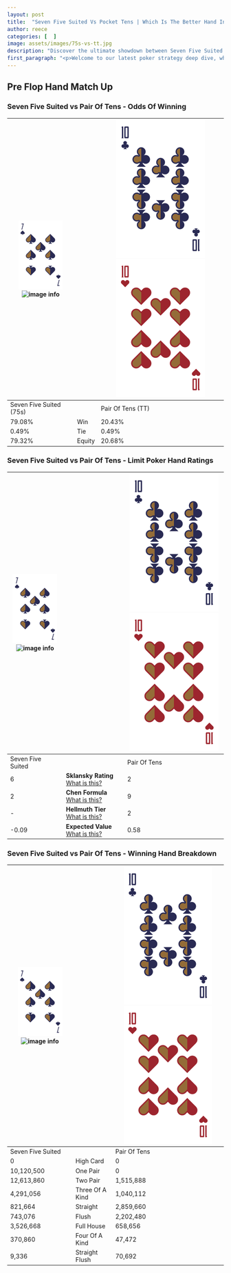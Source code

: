 ```yaml
---
layout: post
title:  "Seven Five Suited Vs Pocket Tens | Which Is The Better Hand In Poker? A Complete Guide"
author: reece
categories: [  ]
image: assets/images/75s-vs-tt.jpg
description: "Discover the ultimate showdown between Seven Five Suited and Pair Of Tens in poker! Uncover the odds, strategies, and scenarios where one hand triumphs over the other. Get ready to up your poker game with this thrilling analysis."
first_paragraph: "<p>Welcome to our latest poker strategy deep dive, where we're pitting two distinct hands against each other in a high-stakes showdown: Seven Five Suited vs Pair Of Tens.</p><p>In the dynamic world of poker, every decision counts, and knowing which hand holds the upper hand is key to your success at the table.</p><p>In this article, we'll dissect these two hands, explore the scenarios where one dominates the other, and equip you with the knowledge to make strategic choices that can tip the odds in your favor.</p><p>Get ready to unravel the intriguing dynamics of these poker hands and elevate your game to new heights.</p>"
---
```




[comment]: # (sp0)

## Pre Flop Hand Match Up

<div class="table hand-ratings" markdown="1"> 



### Seven Five Suited vs Pair Of Tens - Odds Of Winning


    
| ![image info](assets/images/hand1/7.png) ![image info](assets/images/hand1/5s.png) |  | ![image info](assets/images/hand2/T.png) ![image info](assets/images/hand2/To.png) |
| -------- | -------- | -------- |
| Seven Five Suited (75s) |  | Pair Of Tens (TT) |
| 79.08% | Win | 20.43% |
| 0.49% | Tie | 0.49% |
| 79.32% | Equity | 20.68% |




[comment]: # (sp1)



### Seven Five Suited vs Pair Of Tens - Limit Poker Hand Ratings


    
| ![image info](assets/images/hand1/7.png) ![image info](assets/images/hand1/5s.png) |  | ![image info](assets/images/hand2/T.png) ![image info](assets/images/hand2/To.png) |
| -------- | -------- | -------- |
| Seven Five Suited |  | Pair Of Tens |
| 6 | **Sklansky Rating** [What is this?](/sklansky-rating-explained) | 2 |
| 2 | **Chen Formula** [What is this?](/chen-formula-explained) | 9 |
| - | **Hellmuth Tier** [What is this?](/Hellmuth-tier-explained) | 2 |
| -0.09 | **Expected Value** [What is this?](/expected-value-explained) | 0.58 |




[comment]: # (sp2)



### Seven Five Suited vs Pair Of Tens - Winning Hand Breakdown


    
| ![image info](assets/images/hand1/7.png) ![image info](assets/images/hand1/5s.png) |  | ![image info](assets/images/hand2/T.png) ![image info](assets/images/hand2/To.png) |
| -------- | -------- | -------- |
| Seven Five Suited |  | Pair Of Tens |
| 0 | High Card | 0 |
| 10,120,500 | One Pair | 0 |
| 12,613,860 | Two Pair | 1,515,888 |
| 4,291,056 | Three Of A Kind | 1,040,112 |
| 821,664 | Straight | 2,859,660 |
| 743,076 | Flush | 2,202,480 |
| 3,526,668 | Full House | 658,656 |
| 370,860 | Four Of A Kind | 47,472 |
| 9,336 | Straight Flush | 70,692 |




[comment]: # (sp3)



</div>

[comment]: # (sp4)



[comment]: # (sp5)

